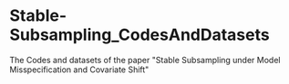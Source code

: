 # Stable-Subsampling_CodesAndDatasets
The Codes and datasets of the paper "Stable Subsampling under Model Misspecification and Covariate  Shift"
